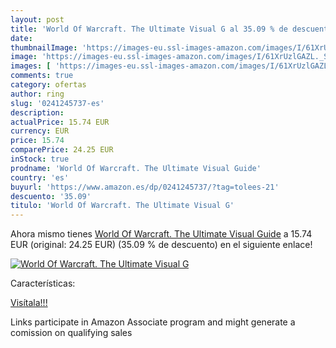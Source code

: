 ```yaml
---
layout: post
title: 'World Of Warcraft. The Ultimate Visual G al 35.09 % de descuento'
date: 
thumbnailImage: 'https://images-eu.ssl-images-amazon.com/images/I/61XrUzlGAZL._SL200_.jpg'
image: 'https://images-eu.ssl-images-amazon.com/images/I/61XrUzlGAZL._SL200_.jpg'
images: [ 'https://images-eu.ssl-images-amazon.com/images/I/61XrUzlGAZL._SL200_.jpg' ]
comments: true
category: ofertas
author: ring
slug: '0241245737-es'
description:
actualPrice: 15.74 EUR
currency: EUR
price: 15.74
comparePrice: 24.25 EUR
inStock: true
prodname: 'World Of Warcraft. The Ultimate Visual Guide'
country: 'es'
buyurl: 'https://www.amazon.es/dp/0241245737/?tag=tolees-21'
descuento: '35.09'
titulo: 'World Of Warcraft. The Ultimate Visual G'
---
```


Ahora mismo tienes [World Of Warcraft. The Ultimate Visual Guide](https://www.amazon.es/dp/0241245737/?tag=tolees-21) a 15.74 EUR (original: 24.25 EUR) (35.09 %  de descuento) en el siguiente enlace!

[![World Of Warcraft. The Ultimate Visual G](https://images-eu.ssl-images-amazon.com/images/I/61XrUzlGAZL._SL200_.jpg)](https://www.amazon.es/dp/0241245737/?tag=tolees-21)

Características:


[Visítala!!!](https://www.amazon.es/dp/0241245737/?tag=tolees-21)

Links participate in Amazon Associate program and might generate a comission on qualifying sales
